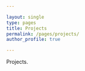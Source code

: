 ```yaml
---

layout: single
type: pages
title: Projects
permalink: /pages/projects/
author_profile: true

---
```


Projects.
